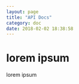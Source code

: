 ```yaml
---
layout: page
title: "API Docs"
category: doc
date: 2018-02-02 18:38:58
---
```



# lorem ipsum

lorem ipsum
